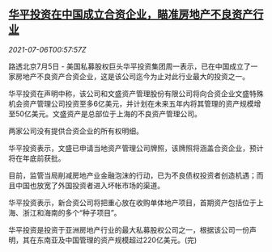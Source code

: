 <!--1625533262000-->
[华平投资在中国成立合资企业，瞄准房地产不良资产行业](https://cn.reuters.com/article/warburg-pincus-china-property-0705-mon-idCNKCS2EC01K)
------

<div><i>2021-07-06T00:57:57Z</i></div><p>路透北京7月5日 - 美国私募股权巨头华平投资集团周一表示，已在中国成立了一家房地产不良资产合资企业，这是该公司迄今为止对此行业最大的投资之一。</p><p>华平投资在声明中称，该公司和文盛资产管理股份有限公司将向合资企业文盛特殊机会资产管理公司投资至多6亿美元，并计划在未来五年内将其管理的资产规模增至50亿美元。文盛资产是总部位于上海的不良资产管理公司。</p><p>两家公司没有提供合资企业的所有权明细。</p><p>华平投资表示，文盛已申请当地资产管理公司牌照，该牌照将涵盖合资企业，预计将在年底前获批。</p><p>目前，监管当局削减房地产业金融泡沫的行动，已为不良债权投资者创造机遇；而且中国也放宽了外国投资者进入坏帐市场的渠道。</p><p>华平投资表示，新合资公司将把重心放在收购单体地产项目，首期资产包括位于上海、浙江和海南的多个“种子项目”。</p><p>华平投资是投资于亚洲房地产行业的最大私募股权公司之一，根据该公司一份声明，其在东南亚及中国管理的资产规模超过220亿美元。(完)</p>
